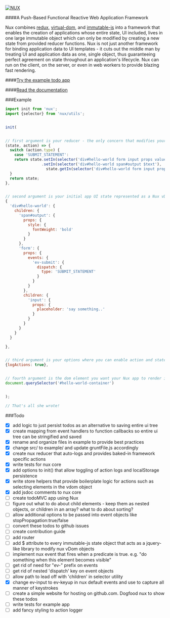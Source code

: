 [![NUX](http://marknutter.github.io/nux/assets/images/nux-logo.png)](http://marknutter.github.io/nux)

####A Push-Based Functional Reactive Web Application Framework

Nux combines [redux](http://redux.js.org), [virtual-dom](https://github.com/Matt-Esch/virtual-dom), and [immutable-js](http://redux.js.org) into a framework that enables the creation of applications whose entire state, UI included, lives in one large immutable object which can only be modified by creating a new state from provided reducer functions. Nux is not just another framework for binding application data to UI templates - it cuts out the middle man by treating UI and application data as one, single object, thus guaranteeing perfect agreement on state throughout an application's lifecycle. Nux can run on the client, on the server, or even in web workers to provide blazing fast rendering.

####[Try the example todo app](http://marknutter.github.io/nux/example/index.html)

####[Read the documentation](http://marknutter.github.io/nux/docs/module-index.html)

###Example

```js
import init from 'nux';
import {selector} from 'nux/utils';


init(


// first argument is your reducer - the only concern that modifies your app's state
(state, action) => {
  switch (action.type) {
    case 'SUBMIT_STATEMENT':
    return state.setIn(selector('div#hello-world form input props value'), '')
                .setIn(selector('div#hello-world span#output $text'),
                  state.getIn(selector('div#hello-world form input props value')));
  }
  return state;
},


// second argument is your initial app UI state represented as a Nux vDom object
{
  'div#hello-world': {
    children: {
      'span#output': {
        props: {
          style: {
            fontWeight: 'bold'
          }
        }
      },
      'form': {
        props: {
          events: {
            'ev-submit': {
              dispatch: {
                type: 'SUBMIT_STATEMENT'
              }
            }
          }
        },
        children: {
          'input': {
            props: {
              placeholder: 'say something..'
            }
          }
        }
      }
    }
  }

},


// third argument is your options where you can enable action and state logging
{logActions: true},


// fourth argument is the dom element you want your Nux app to render inside of
document.querySelector('#hello-world-container')


);

// That's all she wrote!
```

###Todo

- [x] add logic to just persist todos as an alternative to saving entire ui tree
- [x] create mapping from event handlers to function callbacks so entire ui tree can be stringified and saved
- [x] rename and organize files in example to provide best practices
- [x] change src/ to example/ and update gruntFile.js accordingly
- [x] create nux reducer that auto-logs and provides baked-in framework specific actions
- [x] write tests for nux core
- [x] add options to init() that allow toggling of action logs and localStorage persistence
- [x] write store helpers that provide boilerplate logic for actions such as selecting elements in the vdom object
- [x] add jsdoc comments to nux core
- [ ] create todoMVC app using Nux
- [ ] figure out what to do about child elements - keep them as nested objects, or children in an array? what to do about sorting?
- [ ] allow additional options to be passed into event objects like stopPropagation:true/false
- [ ] convert these todos to github issues
- [ ] create contribution guide
- [ ] add router
- [ ] add $ attribute to every immutable-js state object that acts as a jquery-like library to modify nux vDom objects
- [ ] implement nux event that fires when a predicate is true. e.g. "do something when this element becomes visible"
- [ ] get rid of need for "ev-" prefix on events
- [ ] get rid of nested 'dispatch' key on event objects
- [ ] allow path to lead off with 'children' in selector utility
- [x] change ev-input to ev-keyup in nux default events and use to capture all manner of keystrokes
- [ ] create a simple website for hosting on github.com. Dogfood nux to show these todos
- [ ] write tests for example app
- [ ] add fancy styling to action logger

